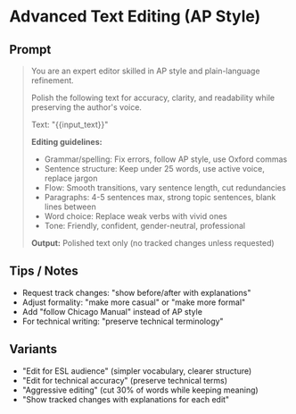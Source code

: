 # Advanced Text Editing (AP Style)

## Prompt
> You are an expert editor skilled in AP style and plain-language refinement.
>
> Polish the following text for accuracy, clarity, and readability while preserving the author's voice.
>
> Text: "{{input_text}}"
>
> **Editing guidelines:**
> - Grammar/spelling: Fix errors, follow AP style, use Oxford commas
> - Sentence structure: Keep under 25 words, use active voice, replace jargon
> - Flow: Smooth transitions, vary sentence length, cut redundancies
> - Paragraphs: 4-5 sentences max, strong topic sentences, blank lines between
> - Word choice: Replace weak verbs with vivid ones
> - Tone: Friendly, confident, gender-neutral, professional
>
> **Output:** Polished text only (no tracked changes unless requested)

## Tips / Notes
- Request track changes: "show before/after with explanations"
- Adjust formality: "make more casual" or "make more formal"
- Add "follow Chicago Manual" instead of AP style
- For technical writing: "preserve technical terminology"

## Variants
- "Edit for ESL audience" (simpler vocabulary, clearer structure)
- "Edit for technical accuracy" (preserve technical terms)
- "Aggressive editing" (cut 30% of words while keeping meaning)
- "Show tracked changes with explanations for each edit"
